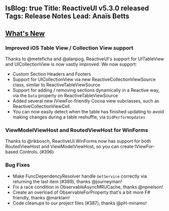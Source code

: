 IsBlog: true
Title: ReactiveUI v5.3.0 released
Tags: Release Notes
Lead: Anaïs Betts
---

## [What's New](https://github.com/reactiveui/ReactiveUI/compare/5.2.0...5.3.0)

### Improved iOS Table View / Collection View support

Thanks to @meteficha and @alanpog, ReactiveUI's support for UITableView and UICollectionView is now vastly improved. We now support:
- Custom Section Headers and Footers
- Support for UICollectionView via new ReactiveCollectionViewSource class, similar to ReactiveTableViewSource
- Support for adding / removing sections dynamically in a Reactive way, via the `Data` property on ReactiveTableViewSource
- Added several new IViewFor-friendly Cocoa view subclasses, such as ReactiveCollectionViewCell
- You can now easily detect when the table has finished updating to avoid making changes during a table reshuffle, via `DidPerformUpdates`

### ViewModelViewHost and RoutedViewHost for WinForms

Thanks to @rikbosch, ReactiveUI.WinForms now has support for both RoutedViewHost and ViewModelViewHost, so you can create IViewFor-based Controls. (#396) 

### Bug Fixes
- Make FuncDependencyResolver handle `GetService` correctly via returning the last item (#389), thanks @journeyman!
- Fix a race condition in ObservableAsyncMRUCache, thanks @npnelson!
- Create an overload of ObservableForProperty that's a bit more F# friendly, thanks @marklam!
- Code cleanups to our project files (#387), thanks @pH-minamo!
